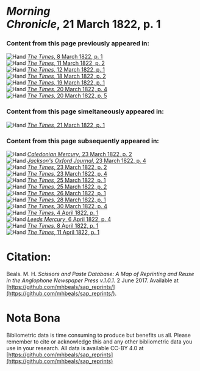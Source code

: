 # *Morning Chronicle*, 21 March 1822, p. 1  
  
### Content from this page previously appeared in:  
![Hand](http://scissorsandpaste.net/wp-content/uploads/2017/06/smallhandpointer.png) [*The Times*, 8 March 1822, p. 1](https://mhbeals.github.io/sap_html/The-Times/The-Times-8-March-1822-p-1)  
![Hand](http://scissorsandpaste.net/wp-content/uploads/2017/06/smallhandpointer.png) [*The Times*, 11 March 1822, p. 2](https://mhbeals.github.io/sap_html/The-Times/The-Times-11-March-1822-p-2)  
![Hand](http://scissorsandpaste.net/wp-content/uploads/2017/06/smallhandpointer.png) [*The Times*, 12 March 1822, p. 1](https://mhbeals.github.io/sap_html/The-Times/The-Times-12-March-1822-p-1)  
![Hand](http://scissorsandpaste.net/wp-content/uploads/2017/06/smallhandpointer.png) [*The Times*, 18 March 1822, p. 2](https://mhbeals.github.io/sap_html/The-Times/The-Times-18-March-1822-p-2)  
![Hand](http://scissorsandpaste.net/wp-content/uploads/2017/06/smallhandpointer.png) [*The Times*, 19 March 1822, p. 1](https://mhbeals.github.io/sap_html/The-Times/The-Times-19-March-1822-p-1)  
![Hand](http://scissorsandpaste.net/wp-content/uploads/2017/06/smallhandpointer.png) [*The Times*, 20 March 1822, p. 4](https://mhbeals.github.io/sap_html/The-Times/The-Times-20-March-1822-p-4)  
![Hand](http://scissorsandpaste.net/wp-content/uploads/2017/06/smallhandpointer.png) [*The Times*, 20 March 1822, p. 5](https://mhbeals.github.io/sap_html/The-Times/The-Times-20-March-1822-p-5)  
  
### Content from this page simeltaneously appeared in:  
![Hand](http://scissorsandpaste.net/wp-content/uploads/2017/06/smallhandpointer.png) [*The Times*, 21 March 1822, p. 1](https://mhbeals.github.io/sap_html/The-Times/The-Times-21-March-1822-p-1)  
  
### Content from this page subsequently appeared in:  
![Hand](http://scissorsandpaste.net/wp-content/uploads/2017/06/smallhandpointer.png) [*Caledonian Mercury*, 23 March 1822, p. 2](https://mhbeals.github.io/sap_html/Caledonian-Mercury/Caledonian-Mercury-23-March-1822-p-2)  
![Hand](http://scissorsandpaste.net/wp-content/uploads/2017/06/smallhandpointer.png) [*Jackson's Oxford Journal*, 23 March 1822, p. 4](https://mhbeals.github.io/sap_html/Jackson's-Oxford-Journal/Jackson's-Oxford-Journal-23-March-1822-p-4)  
![Hand](http://scissorsandpaste.net/wp-content/uploads/2017/06/smallhandpointer.png) [*The Times*, 23 March 1822, p. 2](https://mhbeals.github.io/sap_html/The-Times/The-Times-23-March-1822-p-2)  
![Hand](http://scissorsandpaste.net/wp-content/uploads/2017/06/smallhandpointer.png) [*The Times*, 23 March 1822, p. 4](https://mhbeals.github.io/sap_html/The-Times/The-Times-23-March-1822-p-4)  
![Hand](http://scissorsandpaste.net/wp-content/uploads/2017/06/smallhandpointer.png) [*The Times*, 25 March 1822, p. 1](https://mhbeals.github.io/sap_html/The-Times/The-Times-25-March-1822-p-1)  
![Hand](http://scissorsandpaste.net/wp-content/uploads/2017/06/smallhandpointer.png) [*The Times*, 25 March 1822, p. 2](https://mhbeals.github.io/sap_html/The-Times/The-Times-25-March-1822-p-2)  
![Hand](http://scissorsandpaste.net/wp-content/uploads/2017/06/smallhandpointer.png) [*The Times*, 26 March 1822, p. 1](https://mhbeals.github.io/sap_html/The-Times/The-Times-26-March-1822-p-1)  
![Hand](http://scissorsandpaste.net/wp-content/uploads/2017/06/smallhandpointer.png) [*The Times*, 28 March 1822, p. 1](https://mhbeals.github.io/sap_html/The-Times/The-Times-28-March-1822-p-1)  
![Hand](http://scissorsandpaste.net/wp-content/uploads/2017/06/smallhandpointer.png) [*The Times*, 30 March 1822, p. 4](https://mhbeals.github.io/sap_html/The-Times/The-Times-30-March-1822-p-4)  
![Hand](http://scissorsandpaste.net/wp-content/uploads/2017/06/smallhandpointer.png) [*The Times*, 4 April 1822, p. 1](https://mhbeals.github.io/sap_html/The-Times/The-Times-4-April-1822-p-1)  
![Hand](http://scissorsandpaste.net/wp-content/uploads/2017/06/smallhandpointer.png) [*Leeds Mercury*, 6 April 1822, p. 4](https://mhbeals.github.io/sap_html/Leeds-Mercury/Leeds-Mercury-6-April-1822-p-4)  
![Hand](http://scissorsandpaste.net/wp-content/uploads/2017/06/smallhandpointer.png) [*The Times*, 8 April 1822, p. 1](https://mhbeals.github.io/sap_html/The-Times/The-Times-8-April-1822-p-1)  
![Hand](http://scissorsandpaste.net/wp-content/uploads/2017/06/smallhandpointer.png) [*The Times*, 11 April 1822, p. 1](https://mhbeals.github.io/sap_html/The-Times/The-Times-11-April-1822-p-1)  


# Citation: 

Beals. M. H. *Scissors and Paste Database: A Map of Reprinting and Reuse in the Anglophone Newspaper Press v.1.0.1.* 2 June 2017. Available at [https://github.com/mhbeals/sap_reprints/](https://github.com/mhbeals/sap_reprints/). 

# Nota Bona

Bibliometric data is time consuming to produce but benefits us all. Please remember to cite or acknowledge this and any other bibliometric data you use in your research. All data is available CC-BY 4.0 at [https://github.com/mhbeals/sap_reprints](https://github.com/mhbeals/sap_reprints)